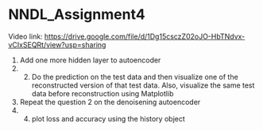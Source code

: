 # NNDL_Assignment4

Video link: https://drive.google.com/file/d/1Dg15csczZ02oJO-HbTNdvx-vCIxSEQRt/view?usp=sharing

1. Add one more hidden layer to autoencoder
2. 2. Do the prediction on the test data and then visualize one of the reconstructed version of that test data. Also, visualize the same test data before reconstruction using Matplotlib
3. Repeat the question 2 on the denoisening autoencoder
4. 4. plot loss and accuracy using the history object 
